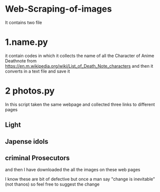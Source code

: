 # Web-Scraping-of-images
It contains two file
# 1.name.py
it contain codes in which it collects the name of all the Character of Anime Deathnote from https://en.m.wikipedia.org/wiki/List_of_Death_Note_characters
and then it converts in a text file and save it
# 2 photos.py
In this script taken the same webpage and collected three links to different pages
## Light
## Japense idols
## criminal Prosecutors
and then I have downloaded the all the images on these web pages

I know these are bit of defective but once a man say "change is inevitable"(not thanos)
so feel free to suggest the change
